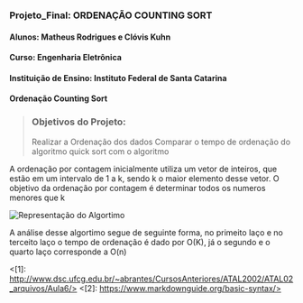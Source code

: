 ### Projeto_Final: ORDENAÇÃO COUNTING SORT
#### Alunos: Matheus Rodrigues e Clóvis Kuhn
#### Curso: Engenharia Eletrônica
#### Instituição de Ensino: Instituto Federal de Santa Catarina
#### Ordenação Counting Sort

>### Objetivos do Projeto:
> Realizar a Ordenação dos dados 
> Comparar o tempo de ordenação do algoritmo quick sort com o algoritmo 
<p> A ordenação por contagem inicialmente utiliza um vetor de inteiros, que estão em um intervalo de 1 a k, sendo k o maior elemento desse vetor. O objetivo da ordenação por contagem é determinar todos os numeros menores que k
</>

![Representação do Algortimo](http://www.dsc.ufcg.edu.br/~abrantes/CursosAnteriores/ATAL2002/ATAL02_arquivos/Aula6/img46.png)
<p> A análise desse algortimo segue de seguinte forma, no primeito laço e no terceito laço o tempo de ordenação é dado por O(K), já o segundo e o quarto laço corresponde a O(n)
    


<[1]: http://www.dsc.ufcg.edu.br/~abrantes/CursosAnteriores/ATAL2002/ATAL02_arquivos/Aula6/>
<[2]: https://www.markdownguide.org/basic-syntax/>
